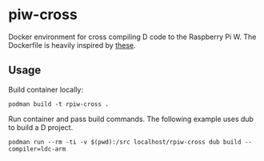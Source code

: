 # piw-cross
Docker environment for cross compiling D code to the Raspberry Pi W. The Dockerfile is heavily inspired by [these](https://github.com/rracariu/docker).

## Usage

Build container locally:
```
podman build -t rpiw-cross .
```

Run container and pass build commands. The following example uses dub to build a D project.

```
podman run --rm -ti -v $(pwd):/src localhost/rpiw-cross dub build --compiler=ldc-arm
```
